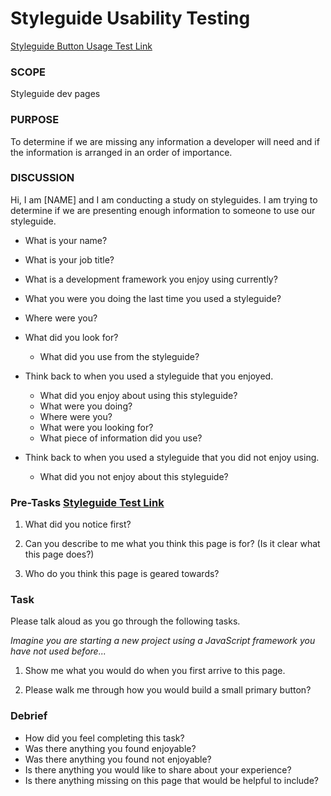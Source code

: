 # Styleguide Usability Testing

[Styleguide Button Usage Test Link](https://overstock.invisionapp.com/share/R4APQ5X3U#/screens/222429332)

### SCOPE 

Styleguide dev pages

### PURPOSE 

To determine if we are missing any information a developer will need and if the information is arranged in an order of importance.

### DISCUSSION

Hi, I am [NAME] and I am conducting a study on styleguides. I am trying to determine if we are presenting enough information to someone to use our styleguide.

- What is your name?

- What is your job title?

- What is a development framework you enjoy using currently?

- What you were you doing the last time you used a styleguide? 

- Where were you?

- What did you look for?
    - What did you use from the styleguide?

- Think back to when you used a styleguide that you enjoyed. 
    - What did you enjoy about using this styleguide?
    - What were you doing?
    - Where were you?
    - What were you looking for?
    - What piece of information did you use?

- Think back to when you used a styleguide that you did not enjoy using. 
    - What did you not enjoy about this styleguide?



### Pre-Tasks [Styleguide Test Link](https://overstock.invisionapp.com/share/R4APQ5X3U#/screens/222429332)

1. What did you notice first?

2. Can you describe to me what you think this page is for? (Is it clear what this page does?)

3. Who do you think this page is geared towards?


### Task

Please talk aloud as you go through the following tasks.

*Imagine you are starting a new project using a JavaScript framework you have not used before...*

1. Show me what you would do when you first arrive to this page.

2. Please walk me through how you would build a small primary button?

### Debrief

- How did you feel completing this task?
- Was there anything you found enjoyable?
- Was there anything you found not enjoyable?
- Is there anything you would like to share about your experience?
- Is there anything missing on this page that would be helpful to include?